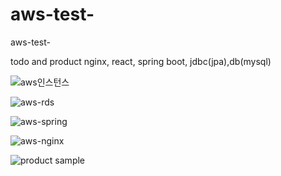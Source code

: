 # aws-test-
aws-test-

todo and product 
nginx, react, spring boot, jdbc(jpa),db(mysql)



![aws인스턴스](https://github.com/user-attachments/assets/2257e594-0425-4437-83fa-ba776731b399)

![aws-rds](https://github.com/user-attachments/assets/14de2ff2-5ccd-4c41-b458-845767353959)

![aws-spring](https://github.com/user-attachments/assets/9f4b7525-aa9b-4d76-b74a-8ce057a0ee58)

![aws-nginx](https://github.com/user-attachments/assets/40854ee8-4f3f-4bc2-9c7c-ec6bad2e920d)

![product sample](https://github.com/user-attachments/assets/fd42c518-43a8-4dc7-bc8e-7554abec47de)











